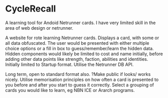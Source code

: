 # CycleRecall
A learning tool for Andoid Netrunner cards.
I have very limited skill in the area of web design or netrunner.

A website for rote learning Netrunner cards. 
Displays a card, with some or all data obfuscated. 
The user would be presented with either multiple choice options or a fill in box to guess/remember/learn the hidden data. 
Hidden components would likely be limited to cost and name initially, before adding other data points like strength, faction, abilities and identities. 
Initially limited to Startup format.
Utilise the Netrunner DB API.

Long term, open to standard format also.
?Make public if looks/ works nicely.
Utilise memorisation principles on how often a card is presented to you before and after you start to guess it correctly. 
Select a grouping of cards you would like to learn, eg NBN ICE or Ararch programs. 
